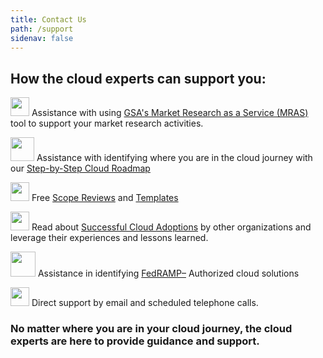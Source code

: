 ```yaml
---
title: Contact Us
path: /support
sidenav: false
---
```


## How the cloud experts can support you:

<div class="grid-container">
  <div class="grid-row">
    <div class="tablet:grid-col">

<img src="../../file-invoice-solid.svg" width="30" /> Assistance with using  [GSA's Market Research as a Service (MRAS)](/acquisitionguidance/marketresearch) tool to support your market research activities.

   </div>
    <div class="tablet:grid-col">
    


<img src="../../tasks-solid.svg" width="38" /> Assistance with identifying where you are in the cloud journey with our [Step-by-Step Cloud Roadmap](/planning/technical-implementation)    
    


  </div></div>
<div class="grid-row">
    <div class="tablet:grid-col">

<img src="../../file-alt-regular.svg" width="30" /> Free [Scope Reviews](mailto:cloudinfo@gsa.gov?subject=CIC%20Cloud%20Scope%20Review&amp;body=Please%20see%20the%20attached%20Cloud%20Scope%20for%20Review) and [Templates](/resources/templates) 
  
 </div>
 <div class="tablet:grid-col">

<img src="../../glasses-solid.svg" width="30" /> Read about [Successful Cloud Adoptions](/resources/use-cases) by other organizations and leverage their experiences and lessons learned.
  
 </div>
</div>


<div class="grid-row">
    <div class="tablet:grid-col">
    

<img src="../../fedramp-logo.jpg" width="40" /> Assistance in identifying [FedRAMP–](https://www.fedramp.gov) Authorized cloud solutions  



   </div>
    <div class="tablet:grid-col">
    

<img src="../../phone-alt-solid.svg" width="30" />  Direct support by email and scheduled telephone calls.        
    
    
</div></div>



</div>



### No matter where you are in your cloud journey, the cloud experts are here to provide guidance and support.